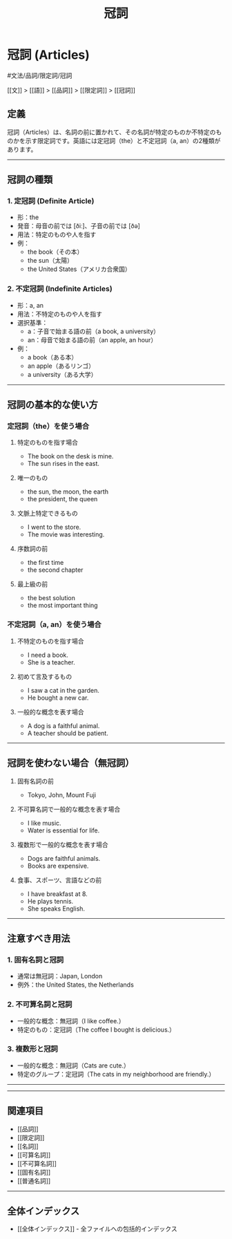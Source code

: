 ﻿---
title: 冠詞
version: "1.0.0"
lastUpdated: "2025-06-08"
tags:
  - "#品詞"
  - "#品詞/冠詞"
  - "#文法/品詞/冠詞"
  - "#文法/品詞/限定詞/冠詞"
---

# 冠詞 (Articles)

#文法/品詞/限定詞/冠詞

[[文]] > [[語]] > [[品詞]] > [[限定詞]] > [[冠詞]]

## 定義
冠詞（Articles）は、名詞の前に置かれて、その名詞が特定のものか不特定のものかを示す限定詞です。英語には定冠詞（the）と不定冠詞（a, an）の2種類があります。

---

## 冠詞の種類

### 1. 定冠詞 (Definite Article)
- 形：the
- 発音：母音の前では [ðiː]、子音の前では [ðə]
- 用法：特定のものや人を指す
- 例：
  - the book（その本）
  - the sun（太陽）
  - the United States（アメリカ合衆国）

### 2. 不定冠詞 (Indefinite Articles)
- 形：a, an
- 用法：不特定のものや人を指す
- 選択基準：
  - a：子音で始まる語の前（a book, a university）
  - an：母音で始まる語の前（an apple, an hour）
- 例：
  - a book（ある本）
  - an apple（あるリンゴ）
  - a university（ある大学）

---

## 冠詞の基本的な使い方

### 定冠詞（the）を使う場合
1. 特定のものを指す場合
   - The book on the desk is mine.
   - The sun rises in the east.

2. 唯一のもの
   - the sun, the moon, the earth
   - the president, the queen

3. 文脈上特定できるもの
   - I went to the store.
   - The movie was interesting.

4. 序数詞の前
   - the first time
   - the second chapter

5. 最上級の前
   - the best solution
   - the most important thing

### 不定冠詞（a, an）を使う場合
1. 不特定のものを指す場合
   - I need a book.
   - She is a teacher.

2. 初めて言及するもの
   - I saw a cat in the garden.
   - He bought a new car.

3. 一般的な概念を表す場合
   - A dog is a faithful animal.
   - A teacher should be patient.

---

## 冠詞を使わない場合（無冠詞）

1. 固有名詞の前
   - Tokyo, John, Mount Fuji

2. 不可算名詞で一般的な概念を表す場合
   - I like music.
   - Water is essential for life.

3. 複数形で一般的な概念を表す場合
   - Dogs are faithful animals.
   - Books are expensive.

4. 食事、スポーツ、言語などの前
   - I have breakfast at 8.
   - He plays tennis.
   - She speaks English.

---

## 注意すべき用法

### 1. 固有名詞と冠詞
- 通常は無冠詞：Japan, London
- 例外：the United States, the Netherlands

### 2. 不可算名詞と冠詞
- 一般的な概念：無冠詞（I like coffee.）
- 特定のもの：定冠詞（The coffee I bought is delicious.）

### 3. 複数形と冠詞
- 一般的な概念：無冠詞（Cats are cute.）
- 特定のグループ：定冠詞（The cats in my neighborhood are friendly.）

---

---

## 関連項目
- [[品詞]]
- [[限定詞]]
- [[名詞]]
- [[可算名詞]]
- [[不可算名詞]]
- [[固有名詞]]
- [[普通名詞]]

---

## 全体インデックス
- [[全体インデックス]] - 全ファイルへの包括的インデックス
